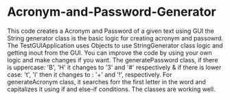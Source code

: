 # Acronym-and-Password-Generator
This code creates a Acronym and Password of a given text using GUI
the String generator class is the basic logic for creating acronym and passowrd.
The TestGUIApplication uses Objects to use StringGenerator class logic and getting inout from the GUI.
You can improve the code by using your own logic and make changes if you want.
The generatePassword class, if there is uppercase: 'B', 'H' it changes to '3' and '#' respectively & if there is lower case: 't', 'l' then it changes to : '+' and '!', respectively.
For generateAcronym class, it searches forr the first letter in the word and capitalizes it using if and else-if conditions.
The classes are working well.
